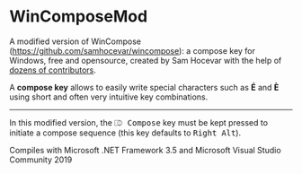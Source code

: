 ﻿WinComposeMod
=============

A modified version of WinCompose (https://github.com/samhocevar/wincompose): a compose key for Windows, free and opensource, created by Sam Hocevar with the help of [dozens of contributors](https://github.com/samhocevar/wincompose/graphs/contributors).

A **compose key** allows to easily write special characters such as **É** and **È** using short and often very intuitive key combinations.

---

In this modified version, the <kbd>⎄ Compose</kbd> key must be kept pressed to initiate a compose sequence (this key
defaults to <kbd>Right Alt</kbd>).

Compiles with Microsoft .NET Framework 3.5 and Microsoft Visual Studio Community 2019
